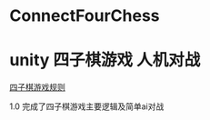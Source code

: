 # ConnectFourChess
unity 四子棋游戏 人机对战
==

[四子棋游戏规则](https://baike.baidu.com/item/%E5%9B%9B%E5%AD%90%E6%A3%8B "四子棋游戏规则")

1.0 完成了四子棋游戏主要逻辑及简单ai对战
